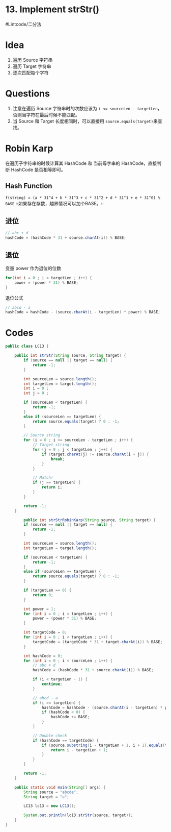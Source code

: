 # 13. Implement strStr()
#Lintcode/二分法
# Idea
1. 遍历 Source 字符串
2. 遍历 Target 字符串
3. 逐次匹配每个字符

# Questions
1. 注意在遍历 Source 字符串时的次数应该为 `i <= sourceLen - targetLen`，否则当字符在最后时候不能匹配。
2. 当 Source 和 Target 长度相同时，可以直接用 `source.equals(target)`来查找。
# Robin Karp
在遍历子字符串的时候计算其 HashCode 和 当前母字串的 HashCode，直接判断 HashCode 是否相等即可。
## Hash Function
`f(string) = (a * 31^4 + b * 31^3 + c * 31^2 + d * 31^1 + e * 31^0) % BASE`
::如果存在存数，越界情况可以加个BASE。::
## 进位
```java
// abc + d
hashCode = (hashCode * 31 + source.charAt(i)) % BASE;
```
## 退位
变量 power 作为退位的位数
```java
for(int i = 0 ; i < targetLen ; i++) {
    power = (power * 31) % BASE;
}
```
退位公式
```java
// abcd - a
hashCode = hashCode - (source.charAt(i - targetLen) * power) % BASE;
```
# Codes
```java
public class LC13 {

    public int strStr(String source, String target) {
        if (source == null || target == null) {
            return -1;
        }

        int sourceLen = source.length();
        int targetLen = target.length();
        int i = 0 ;
        int j = 0 ;

        if (sourceLen < targetLen) {
            return -1;
        }
        else if (sourceLen == targetLen) {
            return source.equals(target) ? 0 : -1;
        }

        // Source string
        for (i = 0 ; i <= sourceLen - targetLen ; i++) {
            // Target string
            for (j = 0 ; j < targetLen ; j++) {
                if (target.charAt(j) != source.charAt(i + j)) {
                    break;
                }
            }

            // Match!
            if (j == targetLen) {
                return i;
            }
        }

        return -1;
    }

		public int strStrRobinKarp(String source, String target) {
        if (source == null || target == null) {
            return -1;
        }

        int sourceLen = source.length();
        int targetLen = target.length();

        if (sourceLen < targetLen) {
            return -1;
        }
        else if (sourceLen == targetLen) {
            return source.equals(target) ? 0 : -1;
        }

        if (targetLen == 0) {
            return 0;
        }

        int power = 1;
        for (int i = 0 ; i < targetLen ; i++) {
            power = (power * 31) % BASE;
        }

        int targetCode = 0;
        for (int i = 0 ; i < targetLen ; i++) {
            targetCode = (targetCode * 31 + target.charAt(i)) % BASE;
        }

        int hashCode = 0;
        for (int i = 0 ; i < sourceLen ; i++) {
            // abc + d
            hashCode = (hashCode * 31 + source.charAt(i)) % BASE;

            if (i < targetLen - 1) {
                continue;
            }

            // abcd - a
            if (i >= targetLen) {
                hashCode = hashCode - (source.charAt(i - targetLen) * power) % BASE;
                if (hashCode < 0) {
                    hashCode += BASE;
                }
            }

            // Double check
            if (hashCode == targetCode) {
                if (source.substring(i - targetLen + 1, i + 1).equals(target)) {
                    return i - targetLen + 1;
                }
            }
        }

        return -1;
    }

    public static void main(String[] args) {
        String source = "abcde";
        String target = "a";

        LC13 lc13 = new LC13();

        System.out.println(lc13.strStr(source, target));
    }
}
```